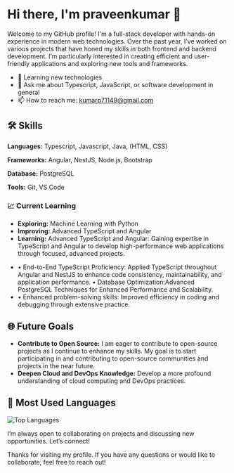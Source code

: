 # Hi there, I'm praveenkumar 👋
Welcome to my GitHub profile!
I'm a full-stack developer with hands-on experience in modern web technologies. Over the past year, I’ve worked on various projects that have honed my skills in both frontend and backend development. I’m particularly interested in creating efficient and user-friendly applications and exploring new tools and frameworks.
- 🌱 Learning new technologies
- 💬 Ask me about Typescript, JavaScript, or software development in general
- 📫 How to reach me: [kumarp71149@gmail.com](mailto:kumarp71149@gmail.com)
## 🛠 Skills

**Languages:** Typescript, Javascript, Java, (HTML, CSS)

**Frameworks:** Angular, NestJS, Node.js, Bootstrap

**Database:** PostgreSQL

**Tools:** Git, VS Code
### 📈 Current Learning

- **Exploring:** Machine Learning with Python
- **Improving:** Advanced TypeScript and Angular
- **Learning:**  Advanced TypeScript and Angular: Gaining expertise in TypeScript and Angular to develop high-performance web
applications through focused, advanced projects.
* • End-to-End TypeScript Proficiency: Applied TypeScript throughout Angular and NestJS to enhance code consistency,
maintainability, and application performance.
• Database Optimization:Advanced PostgreSQL Techniques for Enhanced Performance and Scalability.
* • Enhanced problem-solving skills: Improved efficiency in coding and debugging through extensive practice.
## 🌐 Future Goals

- **Contribute to Open Source:** I am eager to contribute to open-source projects as I continue to enhance my skills. My goal is to start participating in and contributing to open-source communities and projects in the near future.
- **Deepen Cloud and DevOps Knowledge:** Develop a more profound understanding of cloud computing and DevOps practices.

 ## 🌟 Most Used Languages
   ![Top Languages](https://github-readme-stats.vercel.app/api/top-langs/?username=praveenk545&layout=compact&theme=radical)


I’m always open to collaborating on projects and discussing new opportunities. Let’s connect!

Thanks for visiting my profile. If you have any questions or would like to collaborate, feel free to reach out!
